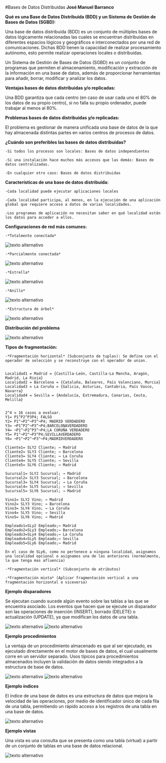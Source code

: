 #Bases de Datos Distribuidas
**José Manuel Barranco**

**Qué es una Base de Datos Distribuida (BDD) y un Sistema de Gestión de Bases de Datos (SGBD):** 

Una base de datos distribuida (BDD) es un conjunto de múltiples bases de datos lógicamente relacionadas las cuales se encuentran distribuidas en diferentes espacios lógicos y geográficos e interconectados por una red de comunicaciones. Dichas BDD tienen la capacidad de realizar procesamiento autónomo, esto permite realizar operaciones locales o distribuidas.

Un Sistema de Gestión de Bases de Datos (SGBD) es un conjunto de programas que permiten el almacenamiento, modificación y extracción de la información en una base de datos, además de proporcionar herramientas para añadir, borrar, modificar y analizar los datos. 
 
**Ventajas bases de datos distribuidas y/o replicadas:** 

Una BDD garantiza que cada centro (en caso de usar cada uno el 80% de los datos de su propio centro), si no falla su propio ordenador, puede trabajar al menos al 80%.

**Problemas bases de datos distribuidas y/o replicadas:** 

El problema es gestionar de manera unificada una base de datos de la que hay almacenada distintas partes en varios centros de procesos de datos.

**¿Cuándo son preferibles las bases de datos distribuidas?**

	-Si todos los procesos son locales: Bases de datos independientes

	-Si una instalación hace muchos más accesos que las demás: Bases de datos centralizadas.

	-En cualquier otro caso: Bases de datos distribuidas

**Características de una base de datos distribuida:**

	-Cada localidad puede ejecutar aplicaciones locales

	-Cada localidad participa, al menos, en la ejecución de una aplicación global que requiere acceso a datos de varias localidades.

	-Los programas de aplicación no necesitan saber en qué localidad están los datos para acceder a ellos.

**Configuraciones de red más comunes:**

	-*Totalmente conectada*
	
![texto alternativo](https://github.com/jmbarranco/SWAP1516/blob/master/Imagenes/TrabajoSWAP/Totalmente-conectada.png)	

	-*Parcialmente conectada*

![texto alternativo](https://github.com/jmbarranco/SWAP1516/blob/master/Imagenes/TrabajoSWAP/Parcialmente-conectada.png)

	-*Estrella*

![texto alternativo](https://github.com/jmbarranco/SWAP1516/blob/master/Imagenes/TrabajoSWAP/Estrella.png)

	-*Anillo*

![texto alternativo](https://github.com/jmbarranco/SWAP1516/blob/master/Imagenes/TrabajoSWAP/Anillo.png)

	-*Estructura de árbol*

![texto alternativo](https://github.com/jmbarranco/SWAP1516/blob/master/Imagenes/TrabajoSWAP/Estructura-de-arbol.png)

**Distribución del problema**

![texto alternativo](https://github.com/jmbarranco/SWAP1516/blob/master/Imagenes/TrabajoSWAP/Localidades.png)
	
**Tipos de fragmentación:**

	-*Fragmentación horizontal* (Subconjunto de tuplas): Se define con el operador de selección y se reconstruye con el operador de union.

	
	Localidad1 = Madrid = {Castilla-León, Castilla-La Mancha, Aragón, Madrid, La Rioja} 
	Localidad2 = Barcelona = {Cataluña, Baleares, País Valenciano, Murcia} 
	Localidad3 = La Coruña = {Galicia, Asturias, Cantabria, País Vasco, Navarra} 
	Localidad4 = Sevilla = {Andalucía, Extremadura, Canarias, Ceuta, Melilla}

		
	2^4 = 16 casos a evaluar. 
	Y1= P1^P2^P3P4; FALSO 
	Y2= P1^¬P2^¬P3^¬P4; MADRID VERDADERO 
	Y3= ¬P1^P2^¬P3^¬P4;BARCELONAVERDADERO 
	Y4= ¬P1^¬P2^P3^¬P4;LA CORUÑA VERDADERO 
	Y5= P1^¬P2^¬P3^P4;SEVILLAVERDADERO 
	Y6= ¬P1^¬P2^¬P3^¬P4;MADRIDVERDADERO

	Cliente1= SLY2 Cliente; → Madrid 
	Cliente2= SLY3 Cliente; → Barcelona 
	Cliente3= SLY4 Cliente; → La Coruña 
	Cliente4= SLY5 Cliente; → Sevilla 
	Cliente5= SLY6 Cliente; → Madrid 
		
	Sucursal1= SLY2 Sucursal; → Madrid 
	Sucursal2= SLY3 Sucursal; → Barcelona 
	Sucursal3= SLY4 Sucursal; → La Coruña 
	Sucursal4= SLY5 Sucursal; → Sevilla 
	Sucursal5= SLY6 Sucursal; → Madrid 
	
	Vino1= SLY2 Vino; → Madrid 
	Vino2= SLY3 Vino; → Barcelona 
	Vino3= SLY4 Vino; → La Coruña 
	Vino4= SLY5 Vino; → Sevilla 
	Vino5= SLY6 Vino; → Madrid 
		
	Empleado1=SLy2 Empleado;→ Madrid 
	Empleado2=SLy3 Empleado;→ Barcelona 
	Empleado3=SLy4 Empleado;→ La Coruña 
	Empleado4=SLy5 Empleado;→ Sevilla 
	Empleado5=SLy6 Empleado;→ Madrid
	
	En el caso de SLy6, como no pertenece a ninguna localidad, asignamos una localidad opcional o asignamos una de las anteriores (normalmente, la que tenga mas afluencia)	

	-*Fragmentación vertical* (Subconjunto de atributos)

	-*Fragmentación mixta* (Aplicar fragmentación vertical a una fragmentación horizontal o viceversa)

**Ejemplo disparadores**

Se ejecutan cuando sucede algún evento sobre las tablas a las que se encuentra asociado. Los eventos que hacen que se ejecute un disparador son las operaciones de inserción (INSERT), borrado (DELETE) o actualización (UPDATE), ya que modifican los datos de una tabla.

![texto alternativo](https://github.com/jmbarranco/SWAP1516/blob/master/Imagenes/TrabajoSWAP/disparadores/Pedido-ciente-sucursal.png)
![texto alternativo](https://github.com/jmbarranco/SWAP1516/blob/master/Imagenes/TrabajoSWAP/disparadores/salario-menor.png)

**Ejemplo procedimientos**

La ventaja de un procedimiento almacenado es que al ser ejecutado, es ejecutado directamente en el motor de bases de datos, el cual usualmente corre en un servidor separado. Usos típicos para procedimientos almacenados incluyen la validación de datos siendo integrados a la estructura de base de datos.

![texto alternativo](https://github.com/jmbarranco/SWAP1516/blob/master/Imagenes/TrabajoSWAP/procedimientos/alta-cliente.png)
![texto alternativo](https://github.com/jmbarranco/SWAP1516/blob/master/Imagenes/TrabajoSWAP/procedimientos/trasladar-empleado.png)

**Ejemplo índices**

El índice de una base de datos es una estructura de datos que mejora la velocidad de las operaciones, por medio de identificador único de cada fila de una tabla, permitiendo un rápido acceso a los registros de una tabla en una base de datos.

![texto alternativo](https://github.com/jmbarranco/SWAP1516/blob/master/Imagenes/TrabajoSWAP/indices/cliente.png)

**Ejemplo vistas**

Una vista es una consulta que se presenta como una tabla (virtual) a partir de un conjunto de tablas en una base de datos relacional.

![texto alternativo](https://github.com/jmbarranco/SWAP1516/blob/master/Imagenes/TrabajoSWAP/vistas/sucursal.png)
